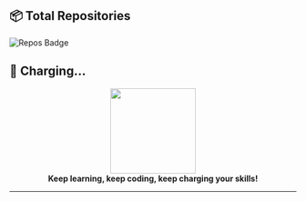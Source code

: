 

## 📦 Total Repositories
![Repos Badge](https://badges.pufler.dev/repos/dr1zzling)



## 🔋 Charging...
<p align="center">
  <img src="https://media.giphy.com/media/Ll22OhMLAlVDb8UQWe/giphy.gif" width="150">
  <br>
  <b>Keep learning, keep coding, keep charging your skills!</b>
</p>

---


